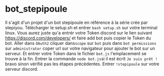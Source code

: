 # bot_stepipoule
Il s'agit d'un projet d'un bot stepipoule en référence à la série crée par stepiyou.
Télécharger le setup.sh et entrer `bash setup.sh` sur votre terminal linux.
Vous aurez juste qu'a entrér votre Token discord sur le lien suivant https://discord.com/developers/ et faire add bot puis copier le Token du bot.
Aller dans `OAuth2` cliquer dans`scope` sur `bot` puis dans `bot permissions` sur `administrator` coper url sur votre navigateur pour ajouter le bot sur un serveur.
Et entrer votre Token dans le fichier `bot.js` l'emplacement se trouve à la fin.
Entrer la commande `node bot.js`si il est écrit `Je suis prêt !` bravo sinon vérifié pas les étapes précédentes.
Entrer `!stepipoule` sur votre serveur discord.
